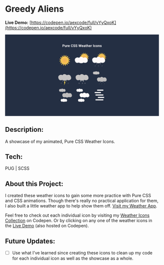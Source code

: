 # Greedy Aliens

**Live Demo:** [https://codepen.io/aexcode/full/vYyQxoK](https://codepen.io/aexcode/full/vYyQxoK)

![](./assets/screenshot.png)

## Description:

A showcase of my animated, Pure CSS Weather Icons.

## Tech:

PUG | SCSS

## About this Project:

I created these weather icons to gain some more practice with Pure CSS and CSS animations. Though there's really no practical application for them, I also built a little weather app to help show them off. [Visit my Weather App](https://aexcode-daily-forecast.netlify.app/).

Feel free to check out each individual icon by visiting my [Weather Icons Collection](https://codepen.io/collection/DKjzqY) on Codepen. Or by clicking on any one of the weather icons in the [Live Demo](https://codepen.io/aexcode/full/vYyQxoK) (also hosted on Codepen).

## Future Updates:

- [ ] Use what I've learned since creating these icons to clean up my code for each individual icon as well as the showcase as a whole.
